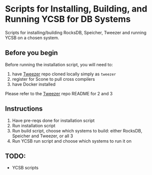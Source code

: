 # Scripts for Installing, Building, and Running YCSB for DB Systems

Scripts for installing/building RocksDB, Speicher, Tweezer and running YCSB on a chosen system. 

## Before you begin
Before running the installation script, you will need to:
1) have [Tweezer](https://github.com/cssl-unist/tweezer) repo cloned locally simply as `tweezer`
2) register for Scone to pull cross compilers
3) have Docker installed

Please refer to the [Tweezer](https://github.com/cssl-unist/tweezer/tree/main#installation-using-docker) repo README for 2 and 3

## Instructions
1) Have pre-reqs done for installation script
2) Run installation script
3) Run build script, choose which systems to build: either RocksDB, Speicher and Tweezer, or all 3
4) Run YCSB run script and choose which systems to run it on

## TODO:
- YCSB scripts
